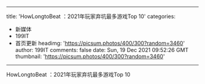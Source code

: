 
---
title: 'HowLongtoBeat ：2021年玩家弃坑最多游戏Top 10'
categories: 
 - 新媒体
 - 199IT
 - 首页更新
headimg: 'https://picsum.photos/400/300?random=3460'
author: 199IT
comments: false
date: Sun, 19 Dec 2021 09:52:26 GMT
thumbnail: 'https://picsum.photos/400/300?random=3460'
---

<div>   
HowLongtoBeat ：2021年玩家弃坑最多游戏Top 10  
</div>
            